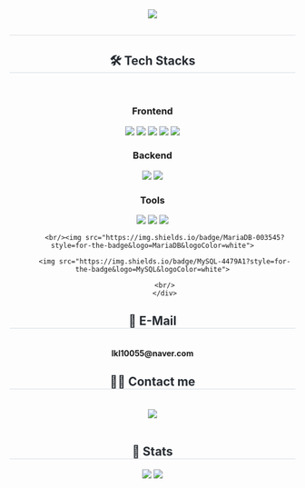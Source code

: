 <div align= "center">
    <img src="https://capsule-render.vercel.app/api?type=waving&color=0:00e1ff,100:7900fa&height=180&text=Hello%20I'm%20Yeseong&animation=fadeIn&fontColor=ffffff&fontSize=50" />
    </div>
    <div align= "center"> 
    <h2 style="border-bottom: 1px solid #d8dee4; color: #282d33;">  </h2>  
    <div style="font-weight: 700; font-size: 15px; text-align: center; color: #282d33;">  </div> 
    </div>
    <div align= "center">
    <h2 style="border-bottom: 1px solid #d8dee4; color: #282d33;"> 🛠️ Tech Stacks </h2> <br> 
    <div style="margin: 0 auto; text-align: center;" align= "center">
    <h3>Frontend</h3>
          <img src="https://img.shields.io/badge/Javascript-F7DF1E?style=for-the-badge&logo=Javascript&logoColor=white">
          <img src="https://img.shields.io/badge/React-61DAFB?style=for-the-badge&logo=React&logoColor=white">
          <img src="https://img.shields.io/badge/Figma-F24E1E?style=for-the-badge&logo=Figma&logoColor=white">
          <img src="https://img.shields.io/badge/CSS3-1572B6?style=for-the-badge&logo=CSS3&logoColor=white">
          <img src="https://img.shields.io/badge/HTML5-E34F26?style=for-the-badge&logo=HTML5&logoColor=white">
        <br>
    <h3>Backend</h3>
          <img src="https://img.shields.io/badge/Java-007396?style=for-the-badge&logo=Java&logoColor=white">
          <img src="https://img.shields.io/badge/SpringBoot-6DB33F?style=for-the-badge&logo=SpringBoot&logoColor=white">
        <br>
    <h3>Tools</h3>
          <img src="https://img.shields.io/badge/Figma-F24E1E?style=for-the-badge&logo=Figma&logoColor=white">
          <img src="https://img.shields.io/badge/Github-181717?style=for-the-badge&logo=Github&logoColor=white">
          <img src="https://img.shields.io/badge/Notion-000000?style=for-the-badge&logo=Notion&logoColor=white">
        <br>
        


          <br/><img src="https://img.shields.io/badge/MariaDB-003545?style=for-the-badge&logo=MariaDB&logoColor=white">
          
          <img src="https://img.shields.io/badge/MySQL-4479A1?style=for-the-badge&logo=MySQL&logoColor=white">
        
          <br/>
          </div>

          
<h2 style="border-bottom: 1px solid #d8dee4; color: #282d33;"> 📧 E-Mail </h2> <br> 
    <div style="margin: 0 auto; text-align: center;" align= "center">
        <strong>lkl10055@naver.com</strong>
    </div>
</div>
    <div align= "center">
    <h2 style="border-bottom: 1px solid #d8dee4; color: #282d33;"> 🧑‍💻 Contact me </h2> <br> 
    <div align= "center"> <a href=> <img src="https://img.shields.io/badge/Notion-000000?style=for-the-badge&logo=Notion&logoColor=white&link=lkl10055@naver.com">  </a>
          </div>  <br> 
    <div align= "center">  </div> 
    </div>
    <div align= "center"> 
    <h2 style="border-bottom: 1px solid #d8dee4; color: #282d33;"> 🏅 Stats </h2> <div align= "center"> <img src="https://github-readme-stats.vercel.app/api?username=lys-17&bg_color=60,00c8fa,6600ff&title_color=ffffff&text_color=ffffff"
         /> <img src="https://github-readme-stats.vercel.app/api/top-langs/?username=lys-17&layout=compact&bg_color=60,00c8fa,6600ff&title_color=ffffff&text_color=ffffff"
           /> </div> 
    </div>
